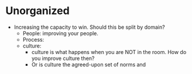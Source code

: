 # Unorganized
* Increasing the capacity to win. Should this be split by domain?
    * People: improving your people.
    * Process: 
    * culture: 
        * culture is what happens when you are NOT in the room. How do you improve culture then?
        * Or is culture the agreed-upon set of norms and 